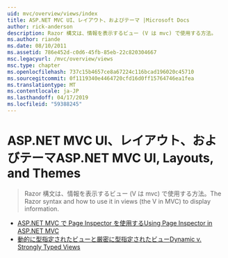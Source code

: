 ```yaml
---
uid: mvc/overview/views/index
title: ASP.NET MVC UI、レイアウト、およびテーマ |Microsoft Docs
author: rick-anderson
description: Razor 構文は、情報を表示するビュー (V は mvc) で使用する方法。
ms.author: riande
ms.date: 08/10/2011
ms.assetid: 786e452d-c0d6-45fb-85eb-22c820304667
msc.legacyurl: /mvc/overview/views
msc.type: chapter
ms.openlocfilehash: 737c15b4657ce8a67224c116bcad196020c45710
ms.sourcegitcommit: 0f1119340e4464720cfd16d0ff15764746ea1fea
ms.translationtype: MT
ms.contentlocale: ja-JP
ms.lasthandoff: 04/17/2019
ms.locfileid: "59388245"
---
```

# <a name="aspnet-mvc-ui-layouts-and-themes"></a><span data-ttu-id="cb96a-103">ASP.NET MVC UI、レイアウト、およびテーマ</span><span class="sxs-lookup"><span data-stu-id="cb96a-103">ASP.NET MVC UI, Layouts, and Themes</span></span>

> <span data-ttu-id="cb96a-104">Razor 構文は、情報を表示するビュー (V は mvc) で使用する方法。</span><span class="sxs-lookup"><span data-stu-id="cb96a-104">The Razor syntax and how to use it in views (the V in MVC) to display information.</span></span>


- [<span data-ttu-id="cb96a-105">ASP.NET MVC で Page Inspector を使用する</span><span class="sxs-lookup"><span data-stu-id="cb96a-105">Using Page Inspector in ASP.NET MVC</span></span>](using-page-inspector-in-aspnet-mvc.md)
- [<span data-ttu-id="cb96a-106">動的に型指定されたビューと厳密に型指定されたビュー</span><span class="sxs-lookup"><span data-stu-id="cb96a-106">Dynamic v. Strongly Typed Views</span></span>](dynamic-v-strongly-typed-views.md)

